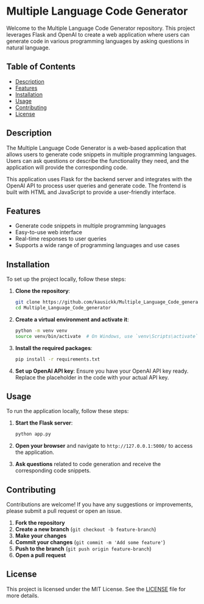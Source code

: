 # Multiple Language Code Generator

Welcome to the Multiple Language Code Generator repository. This project leverages Flask and OpenAI to create a web application where users can generate code in various programming languages by asking questions in natural language.

## Table of Contents

- [Description](#description)
- [Features](#features)
- [Installation](#installation)
- [Usage](#usage)
- [Contributing](#contributing)
- [License](#license)

## Description

The Multiple Language Code Generator is a web-based application that allows users to generate code snippets in multiple programming languages. Users can ask questions or describe the functionality they need, and the application will provide the corresponding code.

This application uses Flask for the backend server and integrates with the OpenAI API to process user queries and generate code. The frontend is built with HTML and JavaScript to provide a user-friendly interface.

## Features

- Generate code snippets in multiple programming languages
- Easy-to-use web interface
- Real-time responses to user queries
- Supports a wide range of programming languages and use cases

## Installation

To set up the project locally, follow these steps:

1. **Clone the repository**:
    ```bash
    git clone https://github.com/kausickk/Multiple_Language_Code_generator.git
    cd Multiple_Language_Code_generator
    ```

2. **Create a virtual environment and activate it**:
    ```bash
    python -m venv venv
    source venv/bin/activate  # On Windows, use `venv\Scripts\activate`
    ```

3. **Install the required packages**:
    ```bash
    pip install -r requirements.txt
    ```

4. **Set up OpenAI API key**:
    Ensure you have your OpenAI API key ready. Replace the placeholder in the code with your actual API key.

## Usage

To run the application locally, follow these steps:

1. **Start the Flask server**:
    ```bash
    python app.py
    ```

2. **Open your browser** and navigate to `http://127.0.0.1:5000/` to access the application.

3. **Ask questions** related to code generation and receive the corresponding code snippets.

## Contributing

Contributions are welcome! If you have any suggestions or improvements, please submit a pull request or open an issue.

1. **Fork the repository**
2. **Create a new branch** (`git checkout -b feature-branch`)
3. **Make your changes**
4. **Commit your changes** (`git commit -m 'Add some feature'`)
5. **Push to the branch** (`git push origin feature-branch`)
6. **Open a pull request**

## License

This project is licensed under the MIT License. See the [LICENSE](LICENSE) file for more details.

